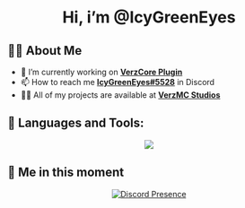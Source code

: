 <h1 align="center">Hi, i’m @IcyGreenEyes</h1>

## 🙋‍♂️ About Me
- 🔭 I’m currently working on **[VerzCore Plugin](https://dsc.gg/verzdev/)**
- 📫 How to reach me **[IcyGreenEyes#5528](https://discord.com/users/1259985943474212914)** in Discord
- 👨‍💻 All of my projects are available at **[VerzMC Studios](https://dsc.gg/verzdev/)**

## 🚀 Languages and Tools:
<p align="center">
  <a href="https://skillicons.dev">
    <img src="https://skillicons.dev/icons?i=vscode,java,maven,github,discord,linux,nodejs,html,css,py,mongodb,&perline=11" />
  </a>
</p>

## 👤 Me in this moment
<p align="center">
    <a href="https://discord.com/users/1259985943474212914" target="_blank" rel="nofollow">
        <img src="https://lanyard-profile-readme.vercel.app/api/599670469716869150?idleMessage=Probably%20learning%20Java%20and%20Python..." alt="Discord Presence" align="center">
    </a>
</p>
